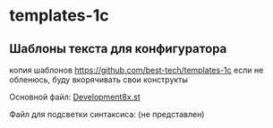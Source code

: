 # templates-1c
## Шаблоны текста для конфигуратора

копия шаблонов https://github.com/best-tech/templates-1c
если не обленюсь, буду вкорячивать свои конструкты

Основной файл:
[Development8x.st](Development8x.st)

Файл для подсветки синтаксиса:
(не представлен)
